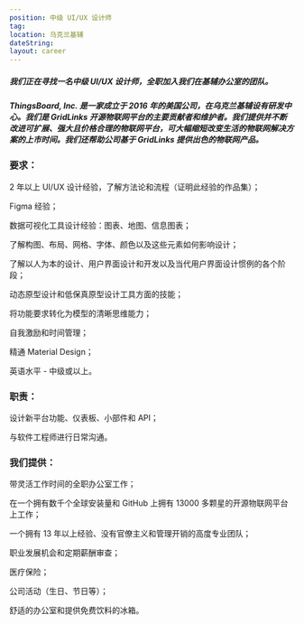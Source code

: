 ```yaml
---
position: 中级 UI/UX 设计师
tag:
location: 乌克兰基辅
dateString:
layout: career
---
```

##### 我们正在寻找一名中级 UI/UX 设计师，全职加入我们在基辅办公室的团队。
##### ThingsBoard, Inc. 是一家成立于 2016 年的美国公司，在乌克兰基辅设有研发中心。我们是 GridLinks 开源物联网平台的主要贡献者和维护者。我们提供并不断改进可扩展、强大且价格合理的物联网平台，可大幅缩短改变生活的物联网解决方案的上市时间。我们还帮助公司基于 GridLinks 提供出色的物联网产品。

### 要求：
2 年以上 UI/UX 设计经验，了解方法论和流程（证明此经验的作品集）；

Figmа 经验；

数据可视化工具设计经验：图表、地图、信息图表；

了解构图、布局、网格、字体、颜色以及这些元素如何影响设计；

了解以人为本的设计、用户界面设计和开发以及当代用户界面设计惯例的各个阶段；

动态原型设计和低保真原型设计工具方面的技能；

将功能要求转化为模型的清晰思维能力；

自我激励和时间管理；

精通 Material Design；

英语水平 - 中级或以上。

### 职责：
设计新平台功能、仪表板、小部件和 API；

与软件工程师进行日常沟通。

### 我们提供：
带灵活工作时间的全职办公室工作；

在一个拥有数千个全球安装量和 GitHub 上拥有 13000 多颗星的开源物联网平台上工作；

一个拥有 13 年以上经验、没有官僚主义和管理开销的高度专业团队；

职业发展机会和定期薪酬审查；

医疗保险；

公司活动（生日、节日等）；

舒适的办公室和提供免费饮料的冰箱。